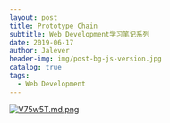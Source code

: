 ```yaml
---
layout: post
title: Prototype Chain
subtitle: Web Development学习笔记系列
date: 2019-06-17
author: Jalever
header-img: img/post-bg-js-version.jpg
catalog: true
tags:
  - Web Development
---
```


[![V75w5T.md.png](https://s2.ax1x.com/2019/06/17/V75w5T.md.png)](https://imgchr.com/i/V75w5T)
